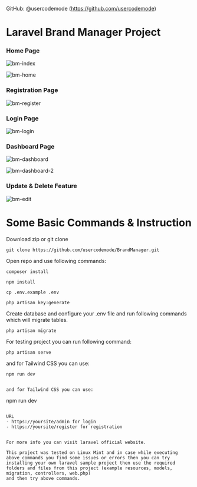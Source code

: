 GitHub: @usercodemode (https://github.com/usercodemode)

<h1>Laravel Brand Manager Project</h1>

<h3>Home Page</h3>

![bm-index](https://github.com/usercodemode/brandManager/assets/147582140/341c13dd-1a87-465e-8d3b-2eb550e43fd8)

![bm-home](https://github.com/usercodemode/brandManager/assets/147582140/fa5dc818-0288-471e-b009-d25df55b5976)

<h3>Registration Page</h3>

![bm-register](https://github.com/usercodemode/brandManager/assets/147582140/9331cf8f-2d78-4e1a-bbad-78b0f54fd3c8)

<h3>Login Page</h3>

![bm-login](https://github.com/usercodemode/brandManager/assets/147582140/fd1eddea-d749-477f-ad90-5c073d81da1d)

<h3>Dashboard Page</h3>

![bm-dashboard](https://github.com/usercodemode/brandManager/assets/147582140/662861fe-b287-45c8-a5ff-aba31f2b3279)

![bm-dashboard-2](https://github.com/usercodemode/brandManager/assets/147582140/3f46d26b-faa2-44f8-a81a-8caa15598bc6)

<h3>Update & Delete Feature</h3>

![bm-edit](https://github.com/usercodemode/brandManager/assets/147582140/aebf17c1-e89d-4a6d-804a-21dcaebc7234)

<h1>Some Basic Commands & Instruction</h1>

Download zip or git clone

```
git clone https://github.com/usercodemode/BrandManager.git
```

Open repo and use following commands:

```
composer install
```

```
npm install
```

```
cp .env.example .env
```

```
php artisan key:generate
```

Create database and configure your .env file and run following commands which will
migrate tables.

```
php artisan migrate
```
For testing project you can run following command:

```
php artisan serve
```

and for Tailwind CSS you can use:

```
npm run dev
```


```

and for Tailwind CSS you can use:

```
npm run dev
```

URL 
- https://yoursite/admin for login
- https://yoursite/register for registration


For more info you can visit laravel official website.

This project was tested on Linux Mint and in case while executing above commands you find some issues or errors then you can try installing your own laravel sample project then use the required folders and files from this project (example resources, models, migration, controllers, web.php)
and then try above commands.
